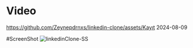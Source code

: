 # Video
https://github.com/Zeynepdrnxs/linkedin-clone/assets/Kayıt 2024-08-09

#ScreenShot
![linkedinClone-SS](https://github.com/Zeynepdrnxs/linkedin-clone/assets/39314007/90b3afdd-c947-4861-ba46-c34a08c71025)
